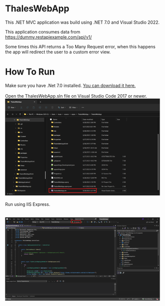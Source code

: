 # ThalesWebApp

This .NET MVC application was build using .NET 7.0 and Visual Studio 2022.


This application consumes data from https://dummy.restapiexample.com/api/v1/

Some times this API returns a Too Many Request error, when this happens the app will redirect the user to a custom error view.

# How To Run
Make sure you have .Net 7.0 installed. [You can download it here.](https://dotnet.microsoft.com/en-us/download/dotnet/7.0)\
\
Open the ThalesWebApp.sln file on Visual Studio Code 2017 or newer.
![VSCode](FileSelect.png)\
\
Run using IIS Express.\
\
\
![IIS](VSCodeRun.png)
